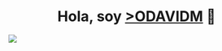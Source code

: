 
<div align="center">
<h1 align="center">Hola, soy <a href="https://odavidm.github.io/Portafolio/" width= "30" height= "30"> >ODAVIDM</a> 👋</h1>
</div>
<img src="/Odavidm.png">



<!--
**ODavidM/OdavidM** is a ✨ _special_ ✨ repository because its `README.md` (this file) appears on your GitHub profile.

Here are some ideas to get you started:

- 🔭 I’m currently working on ...
- 🌱 I’m currently learning ...
- 👯 I’m looking to collaborate on ...
- 🤔 I’m looking for help with ...
- 💬 Ask me about ...
- 📫 How to reach me: ...
- 😄 Pronouns: ...
- ⚡ Fun fact: ...
-->
